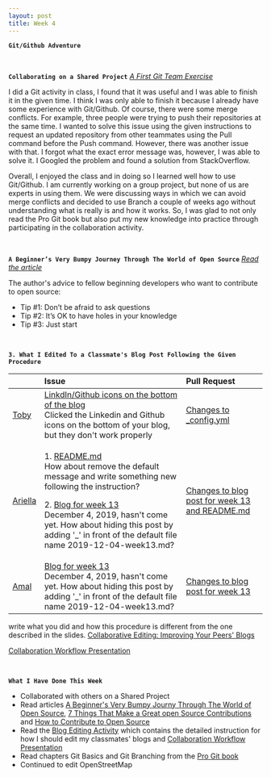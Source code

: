 ```yaml
---
layout: post
title: Week 4
---
```


**`Git/Github Adventure`**

&nbsp;
&nbsp;
&nbsp;

**`Collaborating on a Shared Project`** [_A First Git Team Exercise_](https://github.com/hunter-college-ossd-fall-2019/git-activity-01)

I did a Git activity in class, I found that it was useful and I was able to finish it in the given time. I think I was only able to finish it because I already have some experience with Git/Github. Of course, there were some merge conflicts. For example, three people were trying to push their repositories at the same time. I wanted to solve this issue using the given instructions to request an updated repository from other teammates using the Pull command before the Push command. However, there was another issue with that. I forgot what the exact error message was, however, I was able to solve it. I Googled the problem and found a solution from StackOverflow.  
  
Overall, I enjoyed the class and in doing so I learned well how to use Git/Github. I am currently working on a group project, but none of us are experts in using them. We were discussing ways in which we can avoid merge conflicts and decided to use Branch a couple of weeks ago without understanding what is really is and how it works. So, I was glad to not only read the Pro Git book but also put my new knowledge into practice through participating in the collaboration activity. 

&nbsp;
&nbsp;

**`A Beginner’s Very Bumpy Journey Through The World of Open Source`** [_Read the article_](https://www.freecodecamp.org/news/a-beginners-very-bumpy-journey-through-the-world-of-open-source-4d108d540b39/)
  
The author's advice to fellow beginning developers who want to contribute to open source:  
  - Tip #1: Don’t be afraid to ask questions  
  - Tip #2: It’s OK to have holes in your knowledge  
  - Tip #3: Just start

&nbsp;
&nbsp;

**`3. What I Edited To a Classmate's Blog Post Following the Given Procedure`**

| | Issue | Pull Request |
|:---|:---|:---|
| [Toby](https://github.com/hunter-college-ossd-fall-2019/tobyau-weekly) | [LinkdIn/Github icons on the bottom of the blog](https://github.com/hunter-college-ossd-fall-2019/tobyau-weekly/issues/1) <br> Clicked the Linkedin and Github icons on the bottom of your blog, but they don't work properly | [Changes to _config.yml](https://github.com/hunter-college-ossd-fall-2019/tobyau-weekly/pull/2) |
| [Ariella](https://github.com/hunter-college-ossd-fall-2019/ariella879-weekly) | <p> 1. [README.md](https://github.com/hunter-college-ossd-fall-2019/ariella879-weekly/issues/5) <br> How about remove the default message and write something new following the instruction? </p> 2. [Blog for week 13](https://github.com/hunter-college-ossd-fall-2019/ariella879-weekly/issues/3) <br> December 4, 2019, hasn't come yet. How about hiding this post by adding '_' in front of the default file name 2019-12-04-week13.md? </p> | [Changes to blog post for week 13 and README.md](https://github.com/hunter-college-ossd-fall-2019/ariella879-weekly/pull/4) |
| [Amal](https://github.com/hunter-college-ossd-fall-2019/shadow12ac-weekly) | [Blog for week 13](https://github.com/hunter-college-ossd-fall-2019/shadow12ac-weekly/issues/2) <br> December 4, 2019, hasn't come yet. How about hiding this post by adding '_' in front of the default file name 2019-12-04-week13.md? | [Changes to blog post for week 13](https://github.com/hunter-college-ossd-fall-2019/shadow12ac-weekly/pull/3)|

write what you did and how this procedure is different from the one described in the slides.
[Collaborative Editing: Improving Your Peers' Blogs](http://www.compsci.hunter.cuny.edu/~sweiss/course_materials/csci395.86/activities_f19/blog_editing_activity.pdf)

[Collaboration Workflow Presentation](http://www.compsci.hunter.cuny.edu/~sweiss/course_materials/csci395.86/slides/github-workflow-presentation.pdf)

&nbsp;
&nbsp;
&nbsp;

**`What I Have Done This Week`**
- Collaborated with others on a Shared Project
- Read articles [A Beginner's Very Bumpy Journy Through The World of Open Source](https://www.freecodecamp.org/news/a-beginners-very-bumpy-journey-through-the-world-of-open-source-4d108d540b39/), [7 Things That Make a Great open Source Contributions](https://blog.newrelic.com/engineering/open-source-contribution/) and [How to Contribute to Open Source](https://opensource.guide/how-to-contribute/)  
- Read the [Blog Editing Activity](http://www.compsci.hunter.cuny.edu/~sweiss/course_materials/csci395.86/activities_f19/blog_editing_activity.pdf) which contains the detailed instruction for how I should edit my classmates' blogs and [Collaboration Workflow Presentation](http://www.compsci.hunter.cuny.edu/~sweiss/course_materials/csci395.86/slides/github-workflow-presentation.pdf)
- Read chapters Git Basics and Git Branching from the [Pro Git book]()
- Continued to edit OpenStreetMap
  
